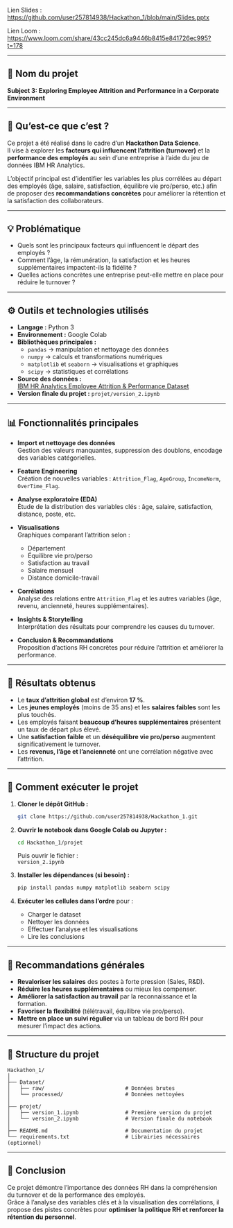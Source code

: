 Lien Slides : https://github.com/user257814938/Hackathon_1/blob/main/Slides.pptx

Lien Loom : https://www.loom.com/share/43cc245dc6a9446b8415e841726ec995?t=178

---

## 🎯 Nom du projet  
**Subject 3: Exploring Employee Attrition and Performance in a Corporate Environment**

---

## 🧠 Qu’est-ce que c’est ?  

Ce projet a été réalisé dans le cadre d’un **Hackathon Data Science**.  
Il vise à explorer les **facteurs qui influencent l’attrition (turnover)** et la **performance des employés** au sein d’une entreprise à l’aide du jeu de données IBM HR Analytics.  

L’objectif principal est d’identifier les variables les plus corrélées au départ des employés (âge, salaire, satisfaction, équilibre vie pro/perso, etc.) afin de proposer des **recommandations concrètes** pour améliorer la rétention et la satisfaction des collaborateurs.

---

## 💡 Problématique  

- Quels sont les principaux facteurs qui influencent le départ des employés ?  
- Comment l’âge, la rémunération, la satisfaction et les heures supplémentaires impactent-ils la fidélité ?  
- Quelles actions concrètes une entreprise peut-elle mettre en place pour réduire le turnover ?  

---

## ⚙️ Outils et technologies utilisés  

- **Langage :** Python 3  
- **Environnement :** Google Colab  
- **Bibliothèques principales :**  
  - `pandas` → manipulation et nettoyage des données  
  - `numpy` → calculs et transformations numériques  
  - `matplotlib` et `seaborn` → visualisations et graphiques  
  - `scipy` → statistiques et corrélations  
- **Source des données :**  
  [IBM HR Analytics Employee Attrition & Performance Dataset](https://www.ibm.com/analytics/data)  
- **Version finale du projet :** `projet/version_2.ipynb`  

---

## 📊 Fonctionnalités principales  

- **Import et nettoyage des données**  
  Gestion des valeurs manquantes, suppression des doublons, encodage des variables catégorielles.  

- **Feature Engineering**  
  Création de nouvelles variables : `Attrition_Flag`, `AgeGroup`, `IncomeNorm`, `OverTime_Flag`.  

- **Analyse exploratoire (EDA)**  
  Étude de la distribution des variables clés : âge, salaire, satisfaction, distance, poste, etc.  

- **Visualisations**  
  Graphiques comparant l’attrition selon :  
  - Département  
  - Équilibre vie pro/perso  
  - Satisfaction au travail  
  - Salaire mensuel  
  - Distance domicile-travail  

- **Corrélations**  
  Analyse des relations entre `Attrition_Flag` et les autres variables (âge, revenu, ancienneté, heures supplémentaires).  

- **Insights & Storytelling**  
  Interprétation des résultats pour comprendre les causes du turnover.  

- **Conclusion & Recommandations**  
  Proposition d’actions RH concrètes pour réduire l’attrition et améliorer la performance.  

---

## 🧩 Résultats obtenus  

- Le **taux d’attrition global** est d’environ **17 %**.  
- Les **jeunes employés** (moins de 35 ans) et les **salaires faibles** sont les plus touchés.  
- Les employés faisant **beaucoup d’heures supplémentaires** présentent un taux de départ plus élevé.  
- Une **satisfaction faible** et un **déséquilibre vie pro/perso** augmentent significativement le turnover.  
- Les **revenus, l’âge et l’ancienneté** ont une corrélation négative avec l’attrition.  

---

## 🚀 Comment exécuter le projet  

1. **Cloner le dépôt GitHub :**  
   ```bash
   git clone https://github.com/user257814938/Hackathon_1.git
   ```
2. **Ouvrir le notebook dans Google Colab ou Jupyter :**  
   ```bash
   cd Hackathon_1/projet
   ```
   Puis ouvrir le fichier :  
   `version_2.ipynb`

3. **Installer les dépendances (si besoin) :**  
   ```bash
   pip install pandas numpy matplotlib seaborn scipy
   ```

4. **Exécuter les cellules dans l’ordre** pour :  
   - Charger le dataset  
   - Nettoyer les données  
   - Effectuer l’analyse et les visualisations  
   - Lire les conclusions  

---

## 🧭 Recommandations générales  

- **Revaloriser les salaires** des postes à forte pression (Sales, R&D).  
- **Réduire les heures supplémentaires** ou mieux les compenser.  
- **Améliorer la satisfaction au travail** par la reconnaissance et la formation.  
- **Favoriser la flexibilité** (télétravail, équilibre vie pro/perso).  
- **Mettre en place un suivi régulier** via un tableau de bord RH pour mesurer l’impact des actions.

---

## 📁 Structure du projet  

```
Hackathon_1/
│
├── Dataset/
│   ├── raw/                          # Données brutes
│   └── processed/                    # Données nettoyées
│
├── projet/
│   ├── version_1.ipynb               # Première version du projet
│   └── version_2.ipynb               # Version finale du notebook
│
├── README.md                         # Documentation du projet
└── requirements.txt                  # Librairies nécessaires (optionnel)
```

---

## 🏁 Conclusion  

Ce projet démontre l’importance des données RH dans la compréhension du turnover et de la performance des employés.  
Grâce à l’analyse des variables clés et à la visualisation des corrélations, il propose des pistes concrètes pour **optimiser la politique RH et renforcer la rétention du personnel**.




